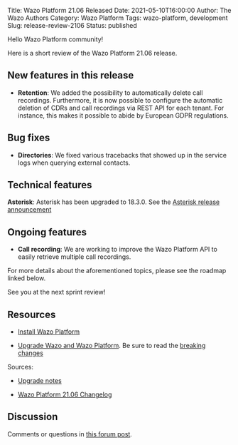 Title: Wazo Platform 21.06 Released
Date: 2021-05-10T16:00:00
Author: The Wazo Authors
Category: Wazo Platform
Tags: wazo-platform, development
Slug: release-review-2106
Status: published

Hello Wazo Platform community!

Here is a short review of the Wazo Platform 21.06 release.

## New features in this release

* **Retention**: We added the possibility to automatically delete call recordings. Furthermore, it is now possible to configure the automatic deletion of CDRs and call recordings via REST API for each tenant. For instance, this makes it possible to abide by European GDPR regulations.

## Bug fixes

* **Directories**: We fixed various tracebacks that showed up in the service logs when querying external contacts.

## Technical features

**Asterisk**: Asterisk has been upgraded to 18.3.0. See the [Asterisk release announcement](https://www.asterisk.org/asterisk-news/asterisk-18-3-0-now-available/)

## Ongoing features

* **Call recording**: We are working to improve the Wazo Platform API to easily retrieve multiple call recordings.

For more details about the aforementioned topics, please see the roadmap linked below.

See you at the next sprint review!

## Resources

* [Install Wazo Platform](/use-cases)

* [Upgrade Wazo and Wazo Platform](/uc-doc/upgrade/). Be sure to read the [breaking changes](/uc-doc/upgrade/upgrade_notes#21-06)

Sources:

* [Upgrade notes](/uc-doc/upgrade/upgrade_notes#21-06)

* [Wazo Platform 21.06 Changelog](https://wazo-dev.atlassian.net/issues/?jql=project%3DWAZO%20AND%20fixVersion%3D21.06)

## Discussion

Comments or questions in [this forum post](https://wazo-platform.discourse.group/t/blog-wazo-platform-21-06-released).
